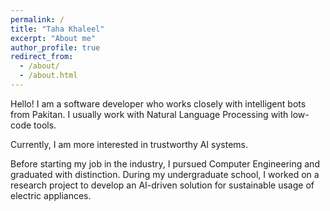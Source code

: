 ```yaml
---
permalink: /
title: "Taha Khaleel"
excerpt: "About me"
author_profile: true
redirect_from: 
  - /about/
  - /about.html
---
```


Hello! I am a software developer who works closely with intelligent bots from Pakitan. I usually work with Natural Language Processing with low-code tools. 

Currently, I am more interested in trustworthy AI systems. 

Before starting my job in the industry, I pursued Computer Engineering and graduated with distinction. During my undergraduate school, I worked on a research project to develop an AI-driven solution for sustainable usage of electric appliances.

